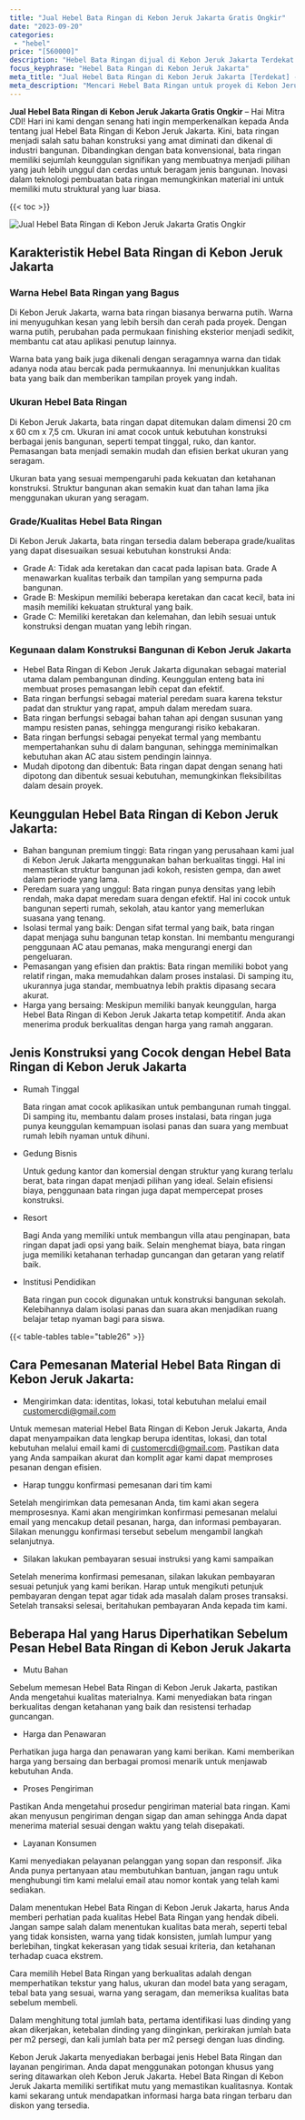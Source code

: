 ```yaml
---
title: "Jual Hebel Bata Ringan di Kebon Jeruk Jakarta Gratis Ongkir"
date: "2023-09-20"
categories:
 - "hebel"
price: "[560000]"
description: "Hebel Bata Ringan dijual di Kebon Jeruk Jakarta Terdekat. Hebel Bata Ringan ini sering dipakai dalam proyek pembangunan sebagai bahan bangunan yang tahan lama dan berkualitas. Silakan hubungi kami untuk informasi lebih lanjut."
focus_keyphrase: "Hebel Bata Ringan di Kebon Jeruk Jakarta"
meta_title: "Jual Hebel Bata Ringan di Kebon Jeruk Jakarta [Terdekat] - CDI"
meta_description: "Mencari Hebel Bata Ringan untuk proyek di Kebon Jeruk Jakarta? Kami menyediakan Hebel Bata Ringan berkualitas untuk bahan bangunan dinding. Raih penawaran terbaik sekarang."
---
```


**Jual Hebel Bata Ringan di Kebon Jeruk Jakarta Gratis Ongkir** – Hai Mitra CDI! Hari ini kami dengan senang hati ingin memperkenalkan kepada Anda tentang jual Hebel Bata Ringan di Kebon Jeruk Jakarta. Kini, bata ringan menjadi salah satu bahan konstruksi yang amat diminati dan dikenal di industri bangunan. Dibandingkan dengan bata konvensional, bata ringan memiliki sejumlah keunggulan signifikan yang membuatnya menjadi pilihan yang jauh lebih unggul dan cerdas untuk beragam jenis bangunan. Inovasi dalam teknologi pembuatan bata ringan memungkinkan material ini untuk memiliki mutu struktural yang luar biasa.

{{< toc >}}

![Jual Hebel Bata Ringan di Kebon Jeruk Jakarta Gratis Ongkir](/images/hebel/hebel-bataringan-21.jpg)

## Karakteristik Hebel Bata Ringan di Kebon Jeruk Jakarta

### Warna Hebel Bata Ringan yang Bagus

Di Kebon Jeruk Jakarta, warna bata ringan biasanya berwarna putih. Warna ini menyuguhkan kesan yang lebih bersih dan cerah pada proyek. Dengan warna putih, perubahan pada permukaan finishing eksterior menjadi sedikit, membantu cat atau aplikasi penutup lainnya.

Warna bata yang baik juga dikenali dengan seragamnya warna dan tidak adanya noda atau bercak pada permukaannya. Ini menunjukkan kualitas bata yang baik dan memberikan tampilan proyek yang indah.

### Ukuran Hebel Bata Ringan

Di Kebon Jeruk Jakarta, bata ringan dapat ditemukan dalam dimensi 20 cm x 60 cm x 7,5 cm. Ukuran ini amat cocok untuk kebutuhan konstruksi berbagai jenis bangunan, seperti tempat tinggal, ruko, dan kantor. Pemasangan bata menjadi semakin mudah dan efisien berkat ukuran yang seragam.

Ukuran bata yang sesuai mempengaruhi pada kekuatan dan ketahanan konstruksi. Struktur bangunan akan semakin kuat dan tahan lama jika menggunakan ukuran yang seragam.

### Grade/Kualitas Hebel Bata Ringan

Di Kebon Jeruk Jakarta, bata ringan tersedia dalam beberapa grade/kualitas yang dapat disesuaikan sesuai kebutuhan konstruksi Anda:

*   Grade A: Tidak ada keretakan dan cacat pada lapisan bata. Grade A menawarkan kualitas terbaik dan tampilan yang sempurna pada bangunan.
*   Grade B: Meskipun memiliki beberapa keretakan dan cacat kecil, bata ini masih memiliki kekuatan struktural yang baik.
*   Grade C: Memiliki keretakan dan kelemahan, dan lebih sesuai untuk konstruksi dengan muatan yang lebih ringan.

### Kegunaan dalam Konstruksi Bangunan di Kebon Jeruk Jakarta

*   Hebel Bata Ringan di Kebon Jeruk Jakarta digunakan sebagai material utama dalam pembangunan dinding. Keunggulan enteng bata ini membuat proses pemasangan lebih cepat dan efektif.
*   Bata ringan berfungsi sebagai material peredam suara karena tekstur padat dan struktur yang rapat, ampuh dalam meredam suara.
*   Bata ringan berfungsi sebagai bahan tahan api dengan susunan yang mampu resisten panas, sehingga mengurangi risiko kebakaran.
*   Bata ringan berfungsi sebagai penyekat termal yang membantu mempertahankan suhu di dalam bangunan, sehingga meminimalkan kebutuhan akan AC atau sistem pendingin lainnya.
*   Mudah dipotong dan dibentuk: Bata ringan dapat dengan senang hati dipotong dan dibentuk sesuai kebutuhan, memungkinkan fleksibilitas dalam desain proyek.

## Keunggulan Hebel Bata Ringan di Kebon Jeruk Jakarta:

*   Bahan bangunan premium tinggi: Bata ringan yang perusahaan kami jual di Kebon Jeruk Jakarta menggunakan bahan berkualitas tinggi. Hal ini memastikan struktur bangunan jadi kokoh, resisten gempa, dan awet dalam periode yang lama.
*   Peredam suara yang unggul: Bata ringan punya densitas yang lebih rendah, maka dapat meredam suara dengan efektif. Hal ini cocok untuk bangunan seperti rumah, sekolah, atau kantor yang memerlukan suasana yang tenang.
*   Isolasi termal yang baik: Dengan sifat termal yang baik, bata ringan dapat menjaga suhu bangunan tetap konstan. Ini membantu mengurangi penggunaan AC atau pemanas, maka mengurangi energi dan pengeluaran.
*   Pemasangan yang efisien dan praktis: Bata ringan memiliki bobot yang relatif ringan, maka memudahkan dalam proses instalasi. Di samping itu, ukurannya juga standar, membuatnya lebih praktis dipasang secara akurat.
*   Harga yang bersaing: Meskipun memiliki banyak keunggulan, harga Hebel Bata Ringan di Kebon Jeruk Jakarta tetap kompetitif. Anda akan menerima produk berkualitas dengan harga yang ramah anggaran.

## Jenis Konstruksi yang Cocok dengan Hebel Bata Ringan di Kebon Jeruk Jakarta

*   Rumah Tinggal

    Bata ringan amat cocok aplikasikan untuk pembangunan rumah tinggal. Di samping itu, membantu dalam proses instalasi, bata ringan juga punya keunggulan kemampuan isolasi panas dan suara yang membuat rumah lebih nyaman untuk dihuni.
*   Gedung Bisnis

    Untuk gedung kantor dan komersial dengan struktur yang kurang terlalu berat, bata ringan dapat menjadi pilihan yang ideal. Selain efisiensi biaya, penggunaan bata ringan juga dapat mempercepat proses konstruksi.
*   Resort

    Bagi Anda yang memiliki untuk membangun villa atau penginapan, bata ringan dapat jadi opsi yang baik. Selain menghemat biaya, bata ringan juga memiliki ketahanan terhadap guncangan dan getaran yang relatif baik.
*   Institusi Pendidikan

    Bata ringan pun cocok digunakan untuk konstruksi bangunan sekolah. Kelebihannya dalam isolasi panas dan suara akan menjadikan ruang belajar tetap nyaman bagi para siswa.

{{< table-tables table="table26" >}}

## Cara Pemesanan Material Hebel Bata Ringan di Kebon Jeruk Jakarta:

*   Mengirimkan data: identitas, lokasi, total kebutuhan melalui email customercdi@gmail.com

Untuk memesan material Hebel Bata Ringan di Kebon Jeruk Jakarta, Anda dapat menyampaikan data lengkap berupa identitas, lokasi, dan total kebutuhan melalui email kami di customercdi@gmail.com. Pastikan data yang Anda sampaikan akurat dan komplit agar kami dapat memproses pesanan dengan efisien.
*   Harap tunggu konfirmasi pemesanan dari tim kami

Setelah mengirimkan data pemesanan Anda, tim kami akan segera memprosesnya. Kami akan mengirimkan konfirmasi pemesanan melalui email yang mencakup detail pesanan, harga, dan informasi pembayaran. Silakan menunggu konfirmasi tersebut sebelum mengambil langkah selanjutnya.
*   Silakan lakukan pembayaran sesuai instruksi yang kami sampaikan

Setelah menerima konfirmasi pemesanan, silakan lakukan pembayaran sesuai petunjuk yang kami berikan. Harap untuk mengikuti petunjuk pembayaran dengan tepat agar tidak ada masalah dalam proses transaksi. Setelah transaksi selesai, beritahukan pembayaran Anda kepada tim kami.

## Beberapa Hal yang Harus Diperhatikan Sebelum Pesan Hebel Bata Ringan di Kebon Jeruk Jakarta

*   Mutu Bahan

Sebelum memesan Hebel Bata Ringan di Kebon Jeruk Jakarta, pastikan Anda mengetahui kualitas materialnya. Kami menyediakan bata ringan berkualitas dengan ketahanan yang baik dan resistensi terhadap guncangan.
*   Harga dan Penawaran

Perhatikan juga harga dan penawaran yang kami berikan. Kami memberikan harga yang bersaing dan berbagai promosi menarik untuk menjawab kebutuhan Anda.
*   Proses Pengiriman

Pastikan Anda mengetahui prosedur pengiriman material bata ringan. Kami akan menyusun pengiriman dengan sigap dan aman sehingga Anda dapat menerima material sesuai dengan waktu yang telah disepakati.
*   Layanan Konsumen

Kami menyediakan pelayanan pelanggan yang sopan dan responsif. Jika Anda punya pertanyaan atau membutuhkan bantuan, jangan ragu untuk menghubungi tim kami melalui email atau nomor kontak yang telah kami sediakan.

Dalam menentukan Hebel Bata Ringan di Kebon Jeruk Jakarta, harus Anda memberi perhatian pada kualitas Hebel Bata Ringan yang hendak dibeli. Jangan sampe salah dalam menentukan kualitas bata merah, seperti tebal yang tidak konsisten, warna yang tidak konsisten, jumlah lumpur yang berlebihan, tingkat kekerasan yang tidak sesuai kriteria, dan ketahanan terhadap cuaca ekstrem.

Cara memilih Hebel Bata Ringan yang berkualitas adalah dengan memperhatikan tekstur yang halus, ukuran dan model bata yang seragam, tebal bata yang sesuai, warna yang seragam, dan memeriksa kualitas bata sebelum membeli.

Dalam menghitung total jumlah bata, pertama identifikasi luas dinding yang akan dikerjakan, ketebalan dinding yang diinginkan, perkirakan jumlah bata per m2 persegi, dan kali jumlah bata per m2 persegi dengan luas dinding.

Kebon Jeruk Jakarta menyediakan berbagai jenis Hebel Bata Ringan dan layanan pengiriman. Anda dapat menggunakan potongan khusus yang sering ditawarkan oleh Kebon Jeruk Jakarta. Hebel Bata Ringan di Kebon Jeruk Jakarta memiliki sertifikat mutu yang memastikan kualitasnya. Kontak kami sekarang untuk mendapatkan informasi harga bata ringan terbaru dan diskon yang tersedia.